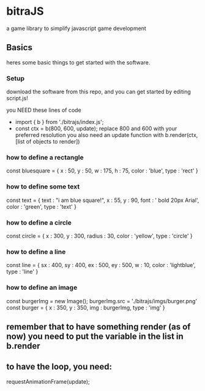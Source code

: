# bitraJS
a game library to simplify javascript game development
## Basics
heres some basic things to get started with the software.
### Setup
download the software from this repo, and you can get started by editing script.js!

you NEED these lines of code
- import { b } from './bitrajs/index.js';
- const ctx = b(800, 600, update);
replace 800 and 600 with your preferred resolution
you also need an update function with b.render(ctx, [list of objects to render])

### how to define a rectangle

const bluesquare = {
    x : 50,
    y : 50,
    w : 175,
    h : 75,
    color : 'blue',
    type : 'rect'
}

### how to define some text

const text = {
    text : "i am blue square!",
    x : 55,
    y : 90,
    font : ' bold 20px Arial',
    color : 'green',
    type : 'text'
}

### how to define a circle

const circle = {
    x : 300,
    y : 300,
    radius : 30,
    color : 'yellow',
    type : 'circle'
}

### how to define a line

const line = {
    sx : 400,
    sy : 400,
    ex : 500,
    ey : 500,
    w : 10,
    color : 'lightblue',
    type : 'line'
}

### how to define an image

const burgerImg = new Image();
burgerImg.src = './bitrajs/imgs/burger.png'
const burger = {
    x : 350,
    y : 350,
    img : burgerImg,
    type : 'img'
}

## remember that to have something render (as of now) you need to put the variable in the list in b.render

## to have the loop, you need:

requestAnimationFrame(update);
